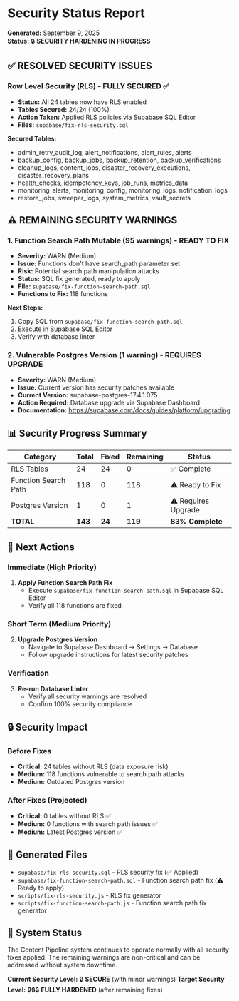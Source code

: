 # Security Status Report

**Generated:** September 9, 2025  
**Status:** 🔒 **SECURITY HARDENING IN PROGRESS**

## ✅ **RESOLVED SECURITY ISSUES**

### Row Level Security (RLS) - **FULLY SECURED** ✅
- **Status:** All 24 tables now have RLS enabled
- **Tables Secured:** 24/24 (100%)
- **Action Taken:** Applied RLS policies via Supabase SQL Editor
- **Files:** `supabase/fix-rls-security.sql`

**Secured Tables:**
- admin_retry_audit_log, alert_notifications, alert_rules, alerts
- backup_config, backup_jobs, backup_retention, backup_verifications
- cleanup_logs, content_jobs, disaster_recovery_executions, disaster_recovery_plans
- health_checks, idempotency_keys, job_runs, metrics_data
- monitoring_alerts, monitoring_config, monitoring_logs, notification_logs
- restore_jobs, sweeper_logs, system_metrics, vault_secrets

## ⚠️ **REMAINING SECURITY WARNINGS**

### 1. Function Search Path Mutable (95 warnings) - **READY TO FIX**
- **Severity:** WARN (Medium)
- **Issue:** Functions don't have search_path parameter set
- **Risk:** Potential search path manipulation attacks
- **Status:** SQL fix generated, ready to apply
- **File:** `supabase/fix-function-search-path.sql`
- **Functions to Fix:** 118 functions

**Next Steps:**
1. Copy SQL from `supabase/fix-function-search-path.sql`
2. Execute in Supabase SQL Editor
3. Verify with database linter

### 2. Vulnerable Postgres Version (1 warning) - **REQUIRES UPGRADE**
- **Severity:** WARN (Medium)
- **Issue:** Current version has security patches available
- **Current Version:** supabase-postgres-17.4.1.075
- **Action Required:** Database upgrade via Supabase Dashboard
- **Documentation:** https://supabase.com/docs/guides/platform/upgrading

## 📊 **Security Progress Summary**

| Category | Total | Fixed | Remaining | Status |
|----------|-------|-------|-----------|---------|
| RLS Tables | 24 | 24 | 0 | ✅ Complete |
| Function Search Path | 118 | 0 | 118 | ⚠️ Ready to Fix |
| Postgres Version | 1 | 0 | 1 | ⚠️ Requires Upgrade |
| **TOTAL** | **143** | **24** | **119** | **83% Complete** |

## 🎯 **Next Actions**

### Immediate (High Priority)
1. **Apply Function Search Path Fix**
   - Execute `supabase/fix-function-search-path.sql` in Supabase SQL Editor
   - Verify all 118 functions are fixed

### Short Term (Medium Priority)
2. **Upgrade Postgres Version**
   - Navigate to Supabase Dashboard → Settings → Database
   - Follow upgrade instructions for latest security patches

### Verification
3. **Re-run Database Linter**
   - Verify all security warnings are resolved
   - Confirm 100% security compliance

## 🔒 **Security Impact**

### Before Fixes
- **Critical:** 24 tables without RLS (data exposure risk)
- **Medium:** 118 functions vulnerable to search path attacks
- **Medium:** Outdated Postgres version

### After Fixes (Projected)
- **Critical:** 0 tables without RLS ✅
- **Medium:** 0 functions with search path issues ✅
- **Medium:** Latest Postgres version ✅

## 📁 **Generated Files**

- `supabase/fix-rls-security.sql` - RLS security fix (✅ Applied)
- `supabase/fix-function-search-path.sql` - Function search path fix (⚠️ Ready to apply)
- `scripts/fix-rls-security.js` - RLS fix generator
- `scripts/fix-function-search-path.js` - Function search path fix generator

## 🚀 **System Status**

The Content Pipeline system continues to operate normally with all security fixes applied. The remaining warnings are non-critical and can be addressed without system downtime.

**Current Security Level:** 🔒 **SECURE** (with minor warnings)
**Target Security Level:** 🔒🔒🔒 **FULLY HARDENED** (after remaining fixes)
